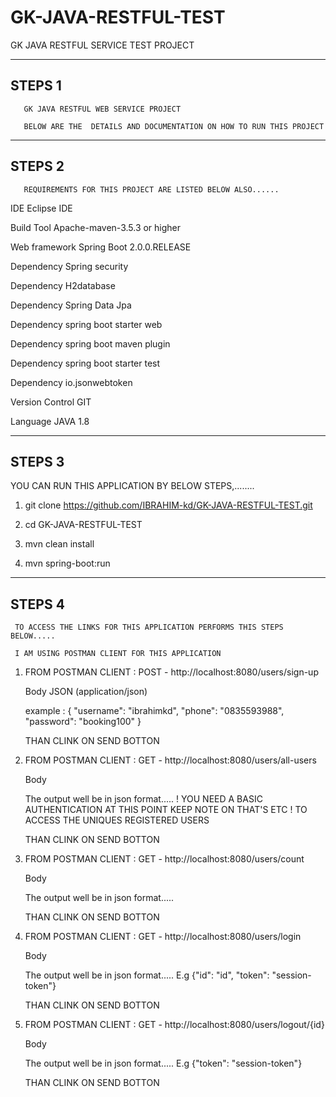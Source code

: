 # GK-JAVA-RESTFUL-TEST
GK JAVA RESTFUL SERVICE TEST PROJECT 


---------------------------------------------------------------------------------
STEPS 1
---------------------------------------------------------------------------------       
       GK JAVA RESTFUL WEB SERVICE PROJECT 

       BELOW ARE THE  DETAILS AND DOCUMENTATION ON HOW TO RUN THIS PROJECT 

-----------------------------------------------------------------------------------
STEPS 2
-----------------------------------------------------------------------------------

       REQUIREMENTS FOR THIS PROJECT ARE LISTED BELOW ALSO......

IDE             Eclipse IDE

Build Tool   	Apache-maven-3.5.3 or higher

Web framework	Spring Boot 2.0.0.RELEASE

Dependency	  Spring security

Dependency	  H2database

Dependency	  Spring Data Jpa

Dependency      spring boot starter web

Dependency      spring boot maven plugin

Dependency      spring boot starter test

Dependency      io.jsonwebtoken

Version Control	GIT

Language        JAVA 1.8

-------------------------------------------------------------------------------------------
STEPS  3
--------------------------------------------------------------------------------------------

   YOU CAN RUN THIS APPLICATION BY BELOW STEPS,........

1. git clone https://github.com/IBRAHIM-kd/GK-JAVA-RESTFUL-TEST.git

2. cd GK-JAVA-RESTFUL-TEST

3. mvn clean install

4. mvn spring-boot:run 

-----------------------------------------------------------------------------------------
STEPS  4
-----------------------------------------------------------------------------------------

     TO ACCESS THE LINKS FOR THIS APPLICATION PERFORMS THIS STEPS BELOW.....

     I AM USING POSTMAN CLIENT FOR THIS APPLICATION


1.   FROM POSTMAN CLIENT : POST - http://localhost:8080/users/sign-up

     Body  JSON (application/json)

     example : { "username": "ibrahimkd", "phone": "0835593988", "password": "booking100" }

     THAN CLINK ON SEND BOTTON 


2.   FROM POSTMAN CLIENT : GET - http://localhost:8080/users/all-users

     Body 
     
     The output well be in json format..... ! YOU NEED A BASIC AUTHENTICATION AT THIS POINT KEEP NOTE ON THAT'S ETC ! TO ACCESS THE UNIQUES REGISTERED USERS

     THAN CLINK ON SEND BOTTON  

3.   FROM POSTMAN CLIENT : GET - http://localhost:8080/users/count

     Body 
     
     The output well be in json format.....

     THAN CLINK ON SEND BOTTON 

4.   FROM POSTMAN CLIENT : GET - http://localhost:8080/users/login

     Body 
     
     The output well be in json format..... E.g {"id": "id", "token": "session-token"}

     THAN CLINK ON SEND BOTTON 

4.   FROM POSTMAN CLIENT : GET - http://localhost:8080/users/logout/{id}

     Body 
     
     The output well be in json format..... E.g {"token": "session-token"}

     THAN CLINK ON SEND BOTTON 



